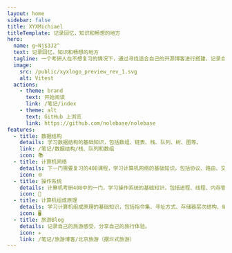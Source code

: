 ```yaml
---
layout: home
sidebar: false
title: XYXMichiael
titleTemplate: 记录回忆，知识和畅想的地方
hero:
  name: g~Nj$3J2^
  text: 记录回忆，知识和畅想的地方
  tagline: 一个考研人在不想复习的情况下，通过寻找适合自己的开源博客进行搭建，记录自己的学习历程。【寻找了两个有缘人一起创建属于自己的Blog，希望大家多多支持】
  image:
    src: /public/xyxlogo_preview_rev_1.svg
    alt: Vitest
  actions:
    - theme: brand
      text: 开始阅读
      link: /笔记/index
    - theme: alt
      text: GitHub 上浏览
      link: https://github.com/nolebase/nolebase
features:
  - title: 数据结构
    details: 学习数据结构的基础知识，包括数组、链表、栈、队列、树、图等。
    link: /笔记/数据结构/栈、队列和数组
    icon: 📚
  - title: 计算机网络
    details: 下一门需要复习的408课程，学习计算机网络的基础知识，包括协议、路由、交换机、防火墙等。
    icon: 🌐
  - title: 操作系统
    details: 计算机考研408中的一门，学习操作系统的基础知识，包括进程、线程、内存管理、文件系统等。
    icon: 🔧
  - title: 计算机组成原理
    details: 学习计算机组成原理的基础知识，包括指令集、寻址方式、存储器层次结构、编译原理等。
    icon: 🖥️
  - title: 旅游Blog
    details: 记录自己的旅游感受，分享自己的旅行体验。
    icon: ✈️
    link: /笔记/旅游博客/北京旅游（摆烂式旅游）
---
```


<HomePage />
